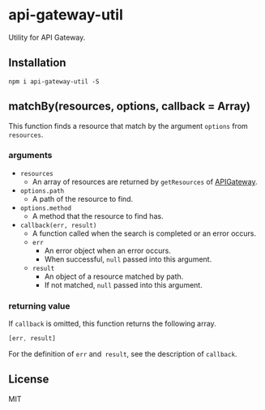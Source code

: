 # api-gateway-util

Utility for API Gateway.

## Installation

```
npm i api-gateway-util -S
```

## matchBy(resources, options, callback = Array)

This function finds a resource that match by the argument `options` from `resources`.

### arguments

- `resources`
    - An array of resources are returned by `getResources` of [APIGateway](http://docs.aws.amazon.com/AWSJavaScriptSDK/latest/AWS/APIGateway.html).
- `options.path`
    - A path of the resource to find.
- `options.method`
    - A method that the resource to find has.
- `callback(err, result)`
    - A function called when the search is completed or an error occurs.
    - `err`
        - An error object when an error occurs.
        - When successful, `null` passed into this argument.
    - `result`
        - An object of a resource matched by path.
        - If not matched, `null` passed into this argument.

### returning value

If `callback` is omitted, this function returns the following array.

``` javascript
[err, result]
```

For the definition of `err` and` result`, see the description of `callback`.

## License

MIT
